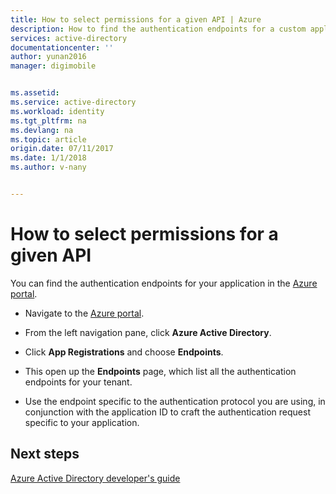 ```yaml
---
title: How to select permissions for a given API | Azure
description: How to find the authentication endpoints for a custom application you are developing or registering with Azure AD.
services: active-directory
documentationcenter: ''
author: yunan2016
manager: digimobile


ms.assetid: 
ms.service: active-directory
ms.workload: identity
ms.tgt_pltfrm: na
ms.devlang: na
ms.topic: article
origin.date: 07/11/2017
ms.date: 1/1/2018
ms.author: v-nany


---
```


# How to select permissions for a given API

You can find the authentication endpoints for your application in the [Azure portal](https://portal.azure.cn).

-   Navigate to the [Azure portal](https://portal.azure.cn).

-   From the left navigation pane, click **Azure Active Directory**.

-   Click **App Registrations** and choose **Endpoints**.

-   This open up the **Endpoints** page, which list all the authentication endpoints for your tenant.

-   Use the endpoint specific to the authentication protocol you are using, in conjunction with the application ID to craft the authentication request specific to your application.

## Next steps
[Azure Active Directory developer's guide](./develop/active-directory-developers-guide.md#authentication-and-authorization-protocols)
